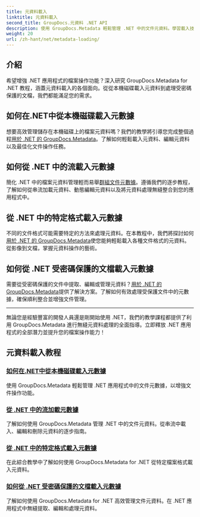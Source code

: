 ```yaml
---
title: 元資料載入
linktitle: 元資料載入
second_title: GroupDocs.元資料 .NET API
description: 使用 GroupDocs.Metadata 輕鬆管理 .NET 中的文件元資料。學習載入技術、編輯等，以增強檔案操作功能。
weight: 20
url: /zh-hant/net/metadata-loading/
---
```

## 介紹

希望增強 .NET 應用程式的檔案操作功能？深入研究 GroupDocs.Metadata for .NET 教程，涵蓋元資料載入的各個面向。從從本機磁碟載入元資料到處理受密碼保護的文檔，我們都能滿足您的需求。

## 如何在.NET中從本機磁碟載入元數據

想要高效管理儲存在本機磁碟上的檔案元資料嗎？我們的教學將引導您完成整個過程[用於 .NET 的 GroupDocs.Metadata](./load-metadata-local-disk/)。了解如何輕鬆載入元資料、編輯元資料以及最佳化文件操作任務。

## 如何從 .NET 中的流載入元數據

簡化 .NET 中的檔案元資料管理輕而易舉[群組文件元數據](./load-metadata-stream/)。遵循我們的逐步教程，了解如何從串流加載元資料、動態編輯元資料以及將元資料處理無縫整合到您的應用程式中。

## 從 .NET 中的特定格式載入元數據

不同的文件格式可能需要特定的方法來處理元資料。在本教程中，我們將探討如何[用於 .NET 的 GroupDocs.Metadata](./load-metadata-specific-format/)使您能夠輕鬆載入各種文件格式的元資料。從影像到文檔，掌握元資料操作的藝術。

## 如何從 .NET 受密碼保護的文檔載入元數據

需要從受密碼保護的文件中提取、編輯或管理元資料？[用於 .NET 的 GroupDocs.Metadata](./load-metadata-password-protected/)提供了解決方案。了解如何有效處理受保護文件中的元數據，確保順利整合並增強文件管理。

----
無論您是經驗豐富的開發人員還是剛開始使用 .NET，我們的教學課程都提供了利用 GroupDocs.Metadata 進行無縫元資料處理的全面指導。立即釋放 .NET 應用程式的全部潛力並提升您的檔案操作能力！

## 元資料載入教程
### [如何在.NET中從本機磁碟載入元數據](./load-metadata-local-disk/)
使用 GroupDocs.Metadata 輕鬆管理 .NET 應用程式中的文件元數據，以增強文件操作功能。
### [從 .NET 中的流加載元數據](./load-metadata-stream/)
了解如何使用 GroupDocs.Metadata 管理 .NET 中的文件元資料。從串流中載入、編輯和刪除元資料的逐步指南。
### [從 .NET 中的特定格式載入元數據](./load-metadata-specific-format/)
在此綜合教學中了解如何使用 GroupDocs.Metadata for .NET 從特定檔案格式載入元資料。
### [如何從 .NET 受密碼保護的文檔載入元數據](./load-metadata-password-protected/)
了解如何使用 GroupDocs.Metadata for .NET 高效管理文件元資料。在 .NET 應用程式中無縫提取、編輯和處理元資料。